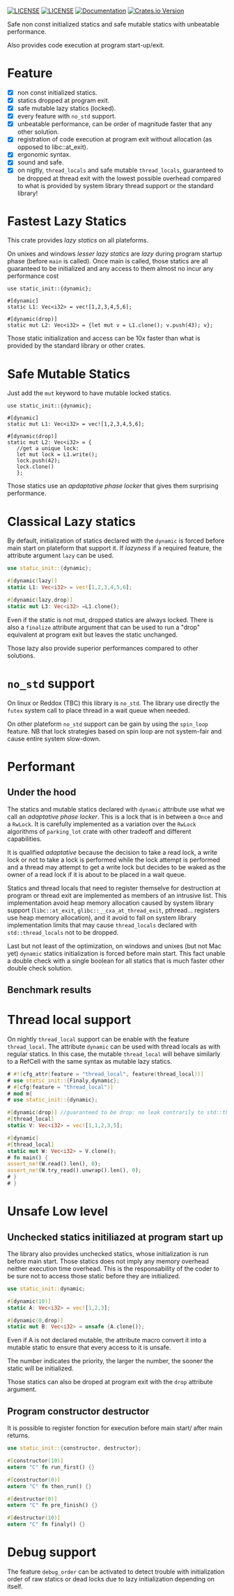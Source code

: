 [![LICENSE](https://img.shields.io/badge/license-MIT-blue.svg)](LICENSE-MIT)
[![LICENSE](https://img.shields.io/badge/license-apache-blue.svg)](LICENSE-APACHE)
[![Documentation](https://docs.rs/static_init/badge.svg)](https://docs.rs/static_init)
[![Crates.io Version](https://img.shields.io/crates/v/static_init.svg)](https://crates.io/crates/static_init)


Safe non const initialized statics and safe mutable statics with unbeatable performance.

Also provides code execution at program start-up/exit.

# Feature

- [x] non const initialized statics.
- [x] statics dropped at program exit.
- [x] safe mutable lazy statics (locked).
- [x] every feature with `no_std` support.
- [x] unbeatable performance, can be order of magnitude faster that any other solution.
- [x] registration of code execution at program exit without allocation (as opposed to libc::at_exit).
- [x] ergonomic syntax.
- [x] sound and safe.
- [x] on nigtly, `thread_locals` and safe mutable `thread_locals`, guaranteed to be
    dropped at thread exit with the lowest possible overhead compared to
    what is provided by system library thread support or the standard library!

# Fastest Lazy Statics

This crate provides *lazy statics* on all plateforms.

On unixes and windows *lesser lazy statics* are *lazy* during program startup phase
(before `main` is called). Once main is called, those statics are all guaranteed to be
initialized and any access to them almost no incur any performance cost

```
use static_init::{dynamic};

#[dynamic] 
static L1: Vec<i32> = vec![1,2,3,4,5,6];

#[dynamic(drop)] 
static mut L2: Vec<i32> = {let mut v = L1.clone(); v.push(43); v};
```

Those static initialization and access can be 10x faster than
what is provided by the standard library or other crates.

# Safe Mutable Statics

Just add the `mut` keyword to have mutable locked statics.

```
use static_init::{dynamic};

#[dynamic] 
static mut L1: Vec<i32> = vec![1,2,3,4,5,6];

#[dynamic(drop)] 
static mut L2: Vec<i32> = {
   //get a unique lock:
   let mut lock = L1.write(); 
   lock.push(42); 
   lock.clone()
   };
```

Those statics use an *apdaptative phase locker* that gives them surprising performance.

# Classical Lazy statics 

By default, initialization of statics declared with the `dynamic` is forced before main
start on plateform that support it. If *lazyness* if a required feature, the attribute argument
`lazy` can be used.

```rust
use static_init::{dynamic};

#[dynamic(lazy)] 
static L1: Vec<i32> = vec![1,2,3,4,5,6];

#[dynamic(lazy,drop)] 
static mut L3: Vec<i32> =L1.clone(); 
```

Even if the static is not mut, dropped statics are always locked. There is also a `finalize` attribute
argument that can be used to run a "drop" equivalent at program exit but leaves the static unchanged. 

Those lazy also provide superior performances compared to other solutions.

# `no_std` support

On linux or Reddox (TBC) this library is `no_std`. The library use directly the `futex` system call
to place thread in a wait queue when needed.

On other plateform `no_std` support can be gain by using the `spin_loop` feature. NB that lock strategies
based on spin loop are not system-fair and cause entire system slow-down.

# Performant

## Under the hood

The statics and mutable statics declared with `dynamic` attribute use what we
call an  *adaptative phase locker*. This is a lock that is in between a `Once`
and a `RwLock`. It is carefully implemented as a variation over the `RwLock`
algorithms of `parking_lot` crate with other tradeoff and different
capabilities. 

It is qualified *adaptative* because the decision to take a read lock,
a write lock or not to take a lock is performed while the lock attempt is
performed and a thread may attempt to get a write lock but decides to be waked
as the owner of a read lock if it is about to be placed in a wait queue.

Statics and thread locals that need to register themselve for destruction at
program or thread exit are implemented as members of an intrusive list. This
implementation avoid heap memory allocation caused by system library support
(`libc::at_exit`, `glibc::__cxa_at_thread_exit`, pthread... registers use heap
memory allocation), and it avoid to fall on system library implementation
limits that may cause `thread_locals` declared with `std::thread_locals` not to
be dropped. 

Last but not least of the optimization, on windows and unixes (but not Mac yet)
`dynamic` statics initialization is forced before main start. This fact unable
a double check with a single boolean for all statics that is much faster other
double check solution. 

## Benchmark results

# Thread local support

On nightly `thread_local` support can be enable with the feature
`thread_local`. The attribute `dynamic` can be used with thread locals as with
regular statics. In this case, the mutable `thread_local` will behave similarly
to a RefCell with the same syntax as mutable lazy statics.

```rust
# #![cfg_attr(feature = "thread_local", feature(thread_local))]
# use static_init::{Finaly,dynamic};
# #[cfg(feature = "thread_local")]
# mod m{
# use static_init::{dynamic};

#[dynamic(drop)] //guaranteed to be drop: no leak contrarily to std::thread_local
#[thread_local]
static V: Vec<i32> = vec![1,1,2,3,5];

#[dynamic]
#[thread_local]
static mut W: Vec<i32> = V.clone();
# fn main() { 
assert_ne!(W.read().len(), 0);
assert_ne!(W.try_read().unwrap().len(), 0);
# }
# }
```

# Unsafe Low level 

## Unchecked statics initiliazed at program start up

The library also provides unchecked statics, whose initialization is run before main start. Those statics
does not imply any memory overhead neither execution time overhead. This is the responsability of the coder
to be sure not to access those static before they are initialized.

```rust
use static_init::dynamic;

#[dynamic(10)]
static A: Vec<i32> = vec![1,2,3];

#[dynamic(0,drop)]
static mut B: Vec<i32> = unsafe {A.clone()};
```

Even if A is not declared mutable, the attribute macro convert it into a mutable static to ensure that every
access to it is unsafe.

The number indicates the priority, the larger the number, the sooner the static will be initialized.

Those statics can also be droped at program exit with the `drop` attribute argument.

## Program constructor destructor 

It is possible to register fonction for execution before main start/ after main returns.

```rust
use static_init::{constructor, destructor};

#[constructor(10)]
extern "C" fn run_first() {}

#[constructor(0)]
extern "C" fn then_run() {}

#[destructor(0)]
extern "C" fn pre_finish() {}

#[destructor(10)]
extern "C" fn finaly() {}
```

# Debug support

The feature `debug_order` can be activated to detect trouble with initialization order of raw
statics or dead locks due to lazy initialization depending on itself.
